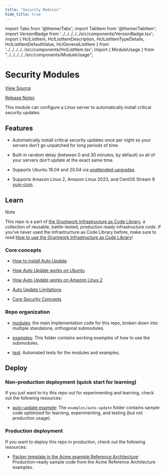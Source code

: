 ```yaml
---
title: "Security Modules"
hide_title: true
---
```


import Tabs from '@theme/Tabs';
import TabItem from '@theme/TabItem';
import VersionBadge from '../../../../../src/components/VersionBadge.tsx';
import { HclListItem, HclListItemDescription, HclListItemTypeDetails, HclListItemDefaultValue, HclGeneralListItem } from '../../../../../src/components/HclListItem.tsx';
import { ModuleUsage } from "../../../../../src/components/ModuleUsage";

<VersionBadge repoTitle="Security Modules" version="0.75.11" lastModifiedVersion="0.75.7"/>

# Security Modules

<a href="https://github.com/gruntwork-io/terraform-aws-security/tree/v0.75.11/modules/auto-update" className="link-button" title="View the source code for this module in GitHub.">View Source</a>

<a href="https://github.com/gruntwork-io/terraform-aws-security/releases/tag/v0.75.7" className="link-button" title="Release notes for only versions which impacted this module.">Release Notes</a>

This module can configure a Linux server to automatically install critical security updates.

## Features

*   Automatically install critical security updates once per night so your servers don’t go unpatched for long periods of time.

*   Built-in random delay (between 0 and 30 minutes, by default) so all of your servers don’t update at the exact same time.

*   Supports Ubuntu 18.04 and 20.04 via [unattended-upgrades](https://help.ubuntu.com/lts/serverguide/automatic-updates.html).

*   Supports Amazon Linux 2, Amazon Linux 2023, and CentOS Stream 9 [yum-cron](http://man7.org/linux/man-pages/man8/yum-cron.8.html).

## Learn

Note

This repo is a part of [the Gruntwork Infrastructure as Code Library](https://gruntwork.io/infrastructure-as-code-library/), a collection of reusable, battle-tested, production ready infrastructure code. If you’ve never used the Infrastructure as Code Library before, make sure to read [How to use the Gruntwork Infrastructure as Code Library](https://docs.gruntwork.io/library/overview/)!

### Core concepts

*   [How to install Auto Update](https://github.com/gruntwork-io/terraform-aws-security/tree/v0.75.11/modules/auto-update/core-concepts.md#installation)

*   [How Auto Update works on Ubuntu](https://github.com/gruntwork-io/terraform-aws-security/tree/v0.75.11/modules/auto-update/core-concepts.md#ubuntu-support)

*   [How Auto Update works on Amazon Linux 2](https://github.com/gruntwork-io/terraform-aws-security/tree/v0.75.11/modules/auto-update/core-concepts.md#amazon-linux-support)

*   [Auto Update Limitations](https://github.com/gruntwork-io/terraform-aws-security/tree/v0.75.11/modules/auto-update/core-concepts.md#limitations)

*   [Core Security Concepts](https://github.com/gruntwork-io/terraform-aws-security/tree/v0.75.11/README.adoc#core-concepts)

### Repo organization

*   [modules](https://github.com/gruntwork-io/terraform-aws-security/tree/v0.75.11/modules): the main implementation code for this repo, broken down into multiple standalone, orthogonal submodules.

*   [examples](https://github.com/gruntwork-io/terraform-aws-security/tree/v0.75.11/examples): This folder contains working examples of how to use the submodules.

*   [test](https://github.com/gruntwork-io/terraform-aws-security/tree/v0.75.11/test): Automated tests for the modules and examples.

## Deploy

### Non-production deployment (quick start for learning)

If you just want to try this repo out for experimenting and learning, check out the following resources:

*   [auto-update example](https://github.com/gruntwork-io/terraform-aws-security/tree/v0.75.11/examples/auto-update): The `examples/auto-update` folder contains sample code optimized for learning, experimenting, and testing (but not production usage).

### Production deployment

If you want to deploy this repo in production, check out the following resources:

*   [Packer template in the Acme example Reference Architecture](https://github.com/gruntwork-io/infrastructure-modules-multi-account-acme/blob/main/services/eks-cluster/packer/eks-node.json): Production-ready sample code from the Acme Reference Architecture examples.

<!-- ##DOCS-SOURCER-START
{
  "originalSources": [
    "https://github.com/gruntwork-io/terraform-aws-security/tree/v0.75.11/modules/auto-update/readme.adoc",
    "https://github.com/gruntwork-io/terraform-aws-security/tree/v0.75.11/modules/auto-update/variables.tf",
    "https://github.com/gruntwork-io/terraform-aws-security/tree/v0.75.11/modules/auto-update/outputs.tf"
  ],
  "sourcePlugin": "module-catalog-api",
  "hash": "207b33631c87a1b167c4f961b2163ef9"
}
##DOCS-SOURCER-END -->
